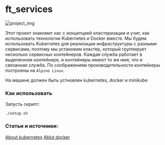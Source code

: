 # ft_services

![project_img](https://i.ibb.co/q0N7dC4/project-img.jpg)

Этот проект знакомит нас с концепцией кластеризации и учит, как использовать технологии Kubernetes и Docker вместе.
Мы будем использовать Kubernetes для реализации инфраструктуры с разными сервисами, поэтому мы установим кластер, который группирует несколько сервисных контейнеров. Каждая служба работает в выделенном контейнере, и контейнеры имеют то же имя, что и связанная служба. По соображениям производительности контейнеры построены на `` Alpine Linux ``.

На машине должен быть устновлен kubernetes, docker и minikube

### Как использовать

Запусть скрипт: 

```
./setup.sh
```

### Статьи и источники:
[About kubernetes](https://www.youtube.com/watch?v=X48VuDVv0do&ab_channel=TechWorldwithNana)
[Ablut docker](https://www.youtube.com/watch?v=3c-iBn73dDE&ab_channel=TechWorldwithNana)
